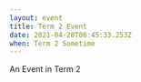 ```yaml
---
layout: event
title: Term 2 Event
date: 2021-04-28T06:45:33.253Z
when: Term 2 Sometime
---
```


An Event in Term 2
